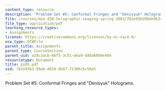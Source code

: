 ```yaml
---
content_type: resource
description: 'Problem Set #5: Conformal Fringes and "Denisyuk" Holograms.'
file: /courses/mas-450-holographic-imaging-spring-2003/762e936396ebd6340eb771306cbc58e5_ps05.pdf
file_type: application/pdf
learning_resource_types:
- Assignments
license: https://creativecommons.org/licenses/by-nc-sa/4.0/
ocw_type: OCWFile
parent_title: Assignments
parent_type: CourseSection
parent_uid: a28c3acb-66f5-3c51-e6a9-ddda6689e409
resourcetype: Document
title: ps05.pdf
uid: 762e9363-96eb-d634-0eb7-71306cbc58e5
---
```

Problem Set #5: Conformal Fringes and "Denisyuk" Holograms.
